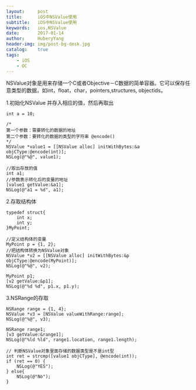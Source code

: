 ```yaml
--- 
layout:     post                      
title:      iOS中NSValue使用
subtitle:   iOS中NSValue使用
keywords:   ios,NSValue
date:       2017-01-14               
author:     HuberyYang                
header-img: img/post-bg-desk.jpg  
catalog:    true                     
tags:                             
    - iOS
    - OC
---
```


NSValue对象是用来存储一个C或者Objective－C数据的简单容器。它可以保存任意类型的数据，如int，float，char，pointers,structures,  objectids。

1.初始化NSValue 并存入相应的值，然后再取出

```
int a = 10;  
          
/* 
第一个参数：需要转化的数据的地址 
第二个参数：要转化的数据的类型的字符串 @encode() 
*/  
NSValue *value1 = [[NSValue alloc] initWithBytes:&a objCType:@encode(int)];  
NSLog(@"%@", value1);  
          
//取出存放的值   
int a1;    
//参数表示转化后的变量的地址  
[value1 getValue:&a1];  
NSLog(@"a1 = %d", a1); 
```
2.存取结构体

```
typedef struct{  
    int x;  
    int y;  
}MyPoint; 

//定义结构体的变量  
MyPoint p = {1, 2};  
//把结构体转换为NSValue对象  
NSValue *v2 = [[NSValue alloc] initWithBytes:&p objCType:@encode(MyPoint)];  
NSLog(@"%@", v2);  
              
MyPoint p1;  
[v2 getValue:&p1];  
NSLog(@"%d %d", p1.x, p1.y);  
```
3.NSRange的存取 

```
NSRange range = {1, 4};  
NSValue *v3 = [NSValue valueWithRange:range];  
NSLog(@"%@", v3);  
          
NSRange range1;  
[v3 getValue:&range1];  
NSLog(@"%ld %ld", range1.location, range1.length);

// 判断NSValue对象里面存储的数据类型是不是int型  
int ret = strcmp([value1 objCType], @encode(int));  
if (ret == 0) {  
    NSLog(@"YES");  
} else{  
    NSLog(@"No");  
}  
```

